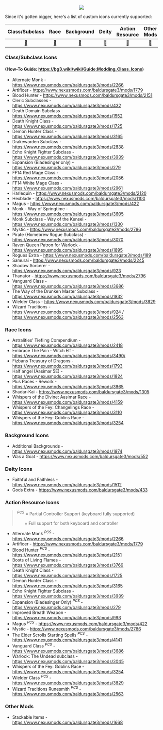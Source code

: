 
<p align="middle">
  <img src="https://i.imgur.com/6Zso95t.png">
</p>

Since it's gotten bigger, here's a list of custom icons currently supported:

| Class/Subclass | Race | Background | Deity | Action Resource | Other Mods |
| :---: | :---: | :---: | :---: | :---: | :---: |
| [🔗](#classsubclass-icons) | [🔗](#race-icons) | [🔗](#background-icons) | [🔗](#deity-icons) | [🔗](#action-resource-icons) | [🔗](#other-mods) |


### Class/Subclass Icons
#### (How-To Guide: https://bg3.wiki/wiki/Guide:Modding_Class_Icons)

- Alternate Monk - https://www.nexusmods.com/baldursgate3/mods/2266
- Artificer - https://www.nexusmods.com/baldursgate3/mods/1779
- Blood Hunter - https://www.nexusmods.com/baldursgate3/mods/2151
- Cleric Subclasses - https://www.nexusmods.com/baldursgate3/mods/432
- Death Domain Subclass - https://www.nexusmods.com/baldursgate3/mods/1552
- Death Knight Class - https://www.nexusmods.com/baldursgate3/mods/1725
- Demon Hunter Class - https://www.nexusmods.com/baldursgate3/mods/3165
- Drakewarden Subclass - https://www.nexusmods.com/baldursgate3/mods/2838
- Echo Knight Fighter Subclass - https://www.nexusmods.com/baldursgate3/mods/3939
- Expansion (Bladesinger only) - https://www.nexusmods.com/baldursgate3/mods/279
- FF14 Red Mage Class - https://www.nexusmods.com/baldursgate3/mods/2056
- FF14 White Mage Class - https://www.nexusmods.com/baldursgate3/mods/2961
- Harlequin - https://www.nexusmods.com/baldursgate3/mods/2120
- Hexblade - https://www.nexusmods.com/baldursgate3/mods/1100
- Magus - https://www.nexusmods.com/baldursgate3/mods/422
- Monk - Way of Springtime - https://www.nexusmods.com/baldursgate3/mods/3605
- Monk Subclass - Way of the Kensei - https://www.nexusmods.com/baldursgate3/mods/1330
- Mystic - https://www.nexusmods.com/baldursgate3/mods/2786
- Pirate (Homebrew Rogue Subclass) - https://www.nexusmods.com/baldursgate3/mods/3070
- Raven Queen Patron for Warlock - https://www.nexusmods.com/baldursgate3/mods/1895
- Rogues Extra - https://www.nexusmods.com/baldursgate3/mods/189
- Samurai - https://www.nexusmods.com/baldursgate3/mods/2245
- Shadow Sorcerer - https://www.nexusmods.com/baldursgate3/mods/923
- Thanator - https://www.nexusmods.com/baldursgate3/mods/2796
- Vanguard Class - https://www.nexusmods.com/baldursgate3/mods/3686
- The Way of the Drunken Master Subclass - https://www.nexusmods.com/baldursgate3/mods/1832
- Wielder Class - https://www.nexusmods.com/baldursgate3/mods/3829
- Wizard Traditions - https://www.nexusmods.com/baldursgate3/mods/924 / https://www.nexusmods.com/baldursgate3/mods/2563


### Race Icons
- Astralities' Tiefling Compendium - https://www.nexusmods.com/baldursgate3/mods/2418
- Embrace The Pain - Witch Elf - https://www.nexusmods.com/baldursgate3/mods/3490/
- Fizbans Treasury of Dragons - https://www.nexusmods.com/baldursgate3/mods/1793
- Half angel (Aasimar 5E) - https://www.nexusmods.com/baldursgate3/mods/1824
- Plus Races - Rework - https://www.nexusmods.com/baldursgate3/mods/3865
- Shadar-Kai - https://www.nexusmods.com/baldursgate3/mods/1305
- Whispers of the Divine: Aasimar Race - https://www.nexusmods.com/baldursgate3/mods/4159
- Whispers of the Fey: Changelings Race - https://www.nexusmods.com/baldursgate3/mods/3110
- Whispers of the Fey: Goblins Race - https://www.nexusmods.com/baldursgate3/mods/3254


### Background Icons
- Additional Backgrounds - https://www.nexusmods.com/baldursgate3/mods/1874
- Was a Goat - https://www.nexusmods.com/baldursgate3/mods/552

### Deity Icons
- Faithful and Faithless - https://www.nexusmods.com/baldursgate3/mods/1512
- Gods Extra - https://www.nexusmods.com/baldursgate3/mods/433

### Action Resource Icons

> <sup>*PCS*</sup> = Partial Controller Support (keyboard fully supported)
>
> ⠀⠀ = Full support for both keyboard and controller

- Alternate Monk <sup>*PCS*</sup> - https://www.nexusmods.com/baldursgate3/mods/2266
- Artificer - https://www.nexusmods.com/baldursgate3/mods/1779
- Blood Hunter <sup>*PCS*</sup> - https://www.nexusmods.com/baldursgate3/mods/2151
- Boots of Living Flames - https://www.nexusmods.com/baldursgate3/mods/3769
- Death Knight Class - https://www.nexusmods.com/baldursgate3/mods/1725
- Demon Hunter Class - https://www.nexusmods.com/baldursgate3/mods/3165
- Echo Knight Fighter Subclass - https://www.nexusmods.com/baldursgate3/mods/3939
- Expansion (Bladesinger Only) <sup>*PCS*</sup> - https://www.nexusmods.com/baldursgate3/mods/279
- Improved Breath Weapon - https://www.nexusmods.com/baldursgate3/mods/993
- Magus <sup>*PCS*</sup> - https://www.nexusmods.com/baldursgate3/mods/422
- Mystic - https://www.nexusmods.com/baldursgate3/mods/2786
- The Elder Scrolls Starting Spells <sup>*PCS*</sup> - https://www.nexusmods.com/baldursgate3/mods/4141
- Vanguard Class <sup>*PCS*</sup> - https://www.nexusmods.com/baldursgate3/mods/3686
- Warlock: The Undead subclass - https://www.nexusmods.com/baldursgate3/mods/3045
- Whispers of the Fey: Goblins Race - https://www.nexusmods.com/baldursgate3/mods/3254
- Wielder Class <sup>*PCS*</sup> - https://www.nexusmods.com/baldursgate3/mods/3829
- Wizard Traditions Runesmith <sup>*PCS*</sup> - https://www.nexusmods.com/baldursgate3/mods/2563

### Other Mods
- Stackable Items - https://www.nexusmods.com/baldursgate3/mods/1668
